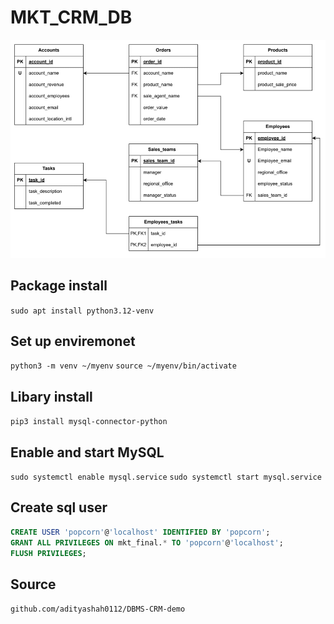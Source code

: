 # MKT_CRM_DB
![](EDR.jpg)

## Package install

`sudo apt install python3.12-venv`

## Set up enviremonet

`python3 -m venv ~/myenv`
`source ~/myenv/bin/activate`

## Libary install

`pip3 install mysql-connector-python`

## Enable and start MySQL

`sudo systemctl enable mysql.service`
`sudo systemctl start mysql.service`

## Create sql user
```SQL
CREATE USER 'popcorn'@'localhost' IDENTIFIED BY 'popcorn';
GRANT ALL PRIVILEGES ON mkt_final.* TO 'popcorn'@'localhost';
FLUSH PRIVILEGES;
```

## Source
`github.com/adityashah0112/DBMS-CRM-demo`
